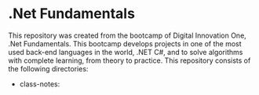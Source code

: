 # .Net Fundamentals

This repository was created from the bootcamp of Digital Innovation One, .Net Fundamentals. This bootcamp develops projects in one of the most used back-end languages in the world, .NET C#, and to solve algorithms with complete learning, from theory to practice. This repository consists of the following directories:

- class-notes:

